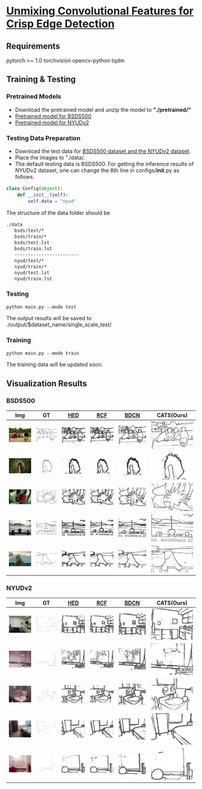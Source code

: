 # [Unmixing Convolutional Features for Crisp Edge Detection]()

## Requirements
pytorch >= 1.0
torchvision
opencv-python
tqdm

## Training  & Testing

### Pretrained Models
- Download the pretrained model and unzip the model to **"./pretrained/"**
- [Pretrained model for BSDS500](https://drive.google.com/file/d/1xWYCKjdJTzSREYC9DHbUfZLViOf2CaME/view?usp=sharing)
- [Pretrained model for NYUDv2](https://drive.google.com/file/d/11DuMk38ZcPnnBuyP_ukpGODHJQkI5p-7/view?usp=sharing)

### Testing Data Preparation
- Download the test data for  [BSDS500 dataset and the NYUDv2 dataset](https://drive.google.com/file/d/1AqD3q-xeTD_HNh4wzDVvU3rXTAF9qRu_/view?usp=sharing).
- Place the images to "./data/.
- The default testing data is BSDS500. For getting the inference results of NYUDv2 dataset, one can change the 8th line in configs/__init__.py as follows.
```python
class Config(object):
    def __init__(self):
        self.data = "nyud"
```

The structure of the data folder should be
```shell
./data
   bsds/test/*
   bsds/train/*
   bsds/test.lst
   bsds/train.lst
   ------------------------
   nyud/test/*
   nyud/train/*
   nyud/test.lst
   nyud/train.lst
```

### Testing

```shell
python main.py --mode test
```

The output results will be saved to ./output/$dataset_name/single_scale_test/

### Training

```shell
python main.py --mode train
```
The training data will be updated soon.






## Visualization Results
### BSDS500

| Img                                 | GT                                 | [HED](https://openaccess.thecvf.com/content_iccv_2015/papers/Xie_Holistically-Nested_Edge_Detection_ICCV_2015_paper.pdf) | [RCF](http://mftp.mmcheng.net/Papers/19PamiEdge.pdf) | [BDCN](https://arxiv.org/pdf/1902.10903.pdf) | CATS(Ours)                           |
| :---------------------------------: | :--------------------------------: | :---------------------------------: | :---------------------------------: | :----------------------------------: | :----------------------------------: |
| ![](./examples/BSDS/img/15011.jpg)  | ![](./examples/BSDS/gt/15011.png)  | ![](./examples/BSDS/hed/15011.png)  | ![](./examples/BSDS/rcf/15011.png)  | ![](./examples/BSDS/bdcn/15011.png)  | ![](./examples/BSDS/cats/15011.png)  |
| ![](./examples/BSDS/img/159022.jpg) | ![](./examples/BSDS/gt/159022.png) | ![](./examples/BSDS/hed/159022.png) | ![](./examples/BSDS/rcf/159022.png) | ![](./examples/BSDS/bdcn/159022.png) | ![](./examples/BSDS/cats/159022.png) |
| ![](./examples/BSDS/img/51084.jpg)  | ![](./examples/BSDS/gt/51084.png)  | ![](./examples/BSDS/hed/51084.png)  | ![](./examples/BSDS/rcf/51084.png)  | ![](./examples/BSDS/bdcn/51084.png)  | ![](./examples/BSDS/cats/51084.png)   |
| ![](./examples/BSDS/img/120003.jpg) | ![](./examples/BSDS/gt/120003.png) | ![](./examples/BSDS/hed/120003.png) | ![](./examples/BSDS/rcf/120003.png) | ![](./examples/BSDS/bdcn/120003.png) | ![](./examples/BSDS/cats/120003.png)  |
| ![](./examples/BSDS/img/183066.jpg) | ![](./examples/BSDS/gt/183066.png) | ![](./examples/BSDS/hed/183066.png) | ![](./examples/BSDS/rcf/183066.png) | ![](./examples/BSDS/bdcn/183066.png) | ![](./examples/BSDS/cats/183066.png) |



### NYUDv2

|                 Img                 |                 GT                 | [HED](https://openaccess.thecvf.com/content_iccv_2015/papers/Xie_Holistically-Nested_Edge_Detection_ICCV_2015_paper.pdf) | [RCF](http://mftp.mmcheng.net/Papers/19PamiEdge.pdf) | [BDCN](https://arxiv.org/pdf/1902.10903.pdf) |              CATS(Ours)              |
| :---------------------------------: | :--------------------------------: | :----------------------------------------------------------: | :--------------------------------------------------: | :------------------------------------------: | :----------------------------------: |
| ![](./examples/NYUD/img/img_5001.png)  | ![](./examples/NYUD/gt/img_5001.png)  |              ![](./examples/NYUD/hed/img_5001.png)              |          ![](./examples/NYUD/rcf/img_5001.png)          |     ![](./examples/NYUD/bdcn/img_5001.png)      | ![](./examples/NYUD/cats/img_5001.png)  |
| ![](./examples/NYUD/img/img_5042.png) | ![](./examples/NYUD/gt/img_5042.png) |             ![](./examples/NYUD/hed/img_5042.png)              |         ![](./examples/NYUD/rcf/img_5042.png)          |     ![](./examples/NYUD/bdcn/img_5042.png)     | ![](./examples/NYUD/cats/img_5042.png) |
| ![](./examples/NYUD/img/img_5046.png)  | ![](./examples/NYUD/gt/img_5046.png)  |              ![](./examples/NYUD/hed/img_5046.png)              |          ![](./examples/NYUD/rcf/img_5046.png)          |     ![](./examples/NYUD/bdcn/img_5046.png)      | ![](./examples/NYUD/cats/img_5046.png)  |
| ![](./examples/NYUD/img/img_6148.png) | ![](./examples/NYUD/gt/img_6148.png) |             ![](./examples/NYUD/hed/img_6148.png)              |         ![](./examples/NYUD/rcf/img_6148.png)          |     ![](./examples/NYUD/bdcn/img_6148.png)     | ![](./examples/NYUD/cats/img_6148.png) |
| ![](./examples/NYUD/img/img_5033.png) | ![](./examples/NYUD/gt/img_5033.png) |             ![](./examples/NYUD/hed/img_5033.png)              |         ![](./examples/NYUD/rcf/img_5033.png)          |     ![](./examples/NYUD/bdcn/img_5033.png)     | ![](./examples/NYUD/cats/img_5033.png) |
